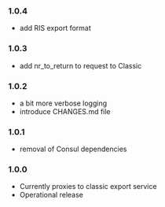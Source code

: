 ### 1.0.4

* add RIS export format

### 1.0.3

* add nr_to_return to request to Classic

### 1.0.2

* a bit more verbose logging
* introduce CHANGES.md file

### 1.0.1

* removal of Consul dependencies

### 1.0.0

* Currently proxies to classic export service
* Operational release
